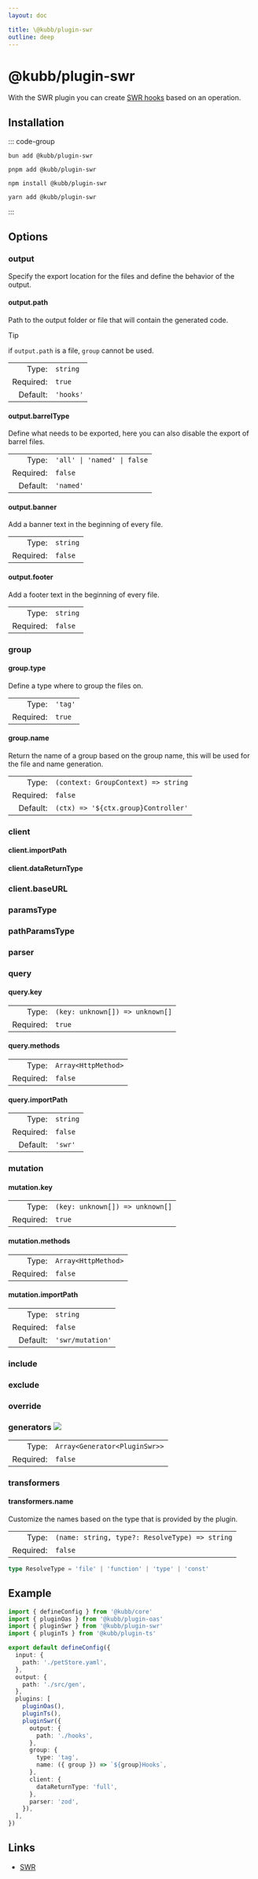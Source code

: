 ```yaml
---
layout: doc

title: \@kubb/plugin-swr
outline: deep
---
```


# @kubb/plugin-swr

With the SWR plugin you can create [SWR hooks](https://swr.vercel.app/) based on an operation.

## Installation

::: code-group

```shell [bun]
bun add @kubb/plugin-swr
```

```shell [pnpm]
pnpm add @kubb/plugin-swr
```

```shell [npm]
npm install @kubb/plugin-swr
```

```shell [yarn]
yarn add @kubb/plugin-swr
```

:::

## Options

### output
Specify the export location for the files and define the behavior of the output.

#### output.path

Path to the output folder or file that will contain the generated code.

> [!TIP]
> if `output.path` is a file, `group` cannot be used.

|           |           |
|----------:|:----------|
|     Type: | `string`  |
| Required: | `true`    |
|  Default: | `'hooks'` |

#### output.barrelType

Define what needs to be exported, here you can also disable the export of barrel files.

|           |                             |
|----------:|:----------------------------|
|     Type: | `'all' \| 'named' \| false` |
| Required: | `false`                     |
|  Default: | `'named'`                   |

<!--@include: ../core/barrelTypes.md-->

#### output.banner
Add a banner text in the beginning of every file.

|           |                                       |
|----------:|:--------------------------------------|
|     Type: | `string` |
| Required: | `false`                               |

#### output.footer
Add a footer text in the beginning of every file.

|           |                                       |
|----------:|:--------------------------------------|
|     Type: | `string` |
| Required: | `false`                               |

### group
<!--@include: ../core/group.md-->

#### group.type
Define a type where to group the files on.

|           |         |
|----------:|:--------|
|     Type: | `'tag'` |
| Required: | `true`  |

<!--@include: ../core/groupTypes.md-->

#### group.name

Return the name of a group based on the group name, this will be used for the file and name generation.

|           |                                     |
|----------:|:------------------------------------|
|     Type: | `(context: GroupContext) => string` |
| Required: | `false`                             |
|  Default: | `(ctx) => '${ctx.group}Controller'`  |

### client

#### client.importPath
<!--@include: ../plugin-client/importPath.md-->

#### client.dataReturnType
<!--@include: ../plugin-client/dataReturnType.md-->

### client.baseURL
<!--@include: ../plugin-client/baseURL.md-->

### paramsType
<!--@include: ../plugin-client/paramsType.md-->

### pathParamsType
<!--@include: ../plugin-client/pathParamsType.md-->

### parser
<!--@include: ../plugin-client/parser.md-->

### query

#### query.key
|           |                                 |
|----------:|:--------------------------------|
|     Type: | `(key: unknown[]) => unknown[]` |
| Required: | `true`                          |


#### query.methods
|           |                     |
|----------:|:--------------------|
|     Type: | `Array<HttpMethod>` |
| Required: | `false`             |


#### query.importPath
|           |          |
|----------:|:---------|
|     Type: | `string` |
| Required: | `false`  |
|  Default: | `'swr'`  |


### mutation

#### mutation.key
|           |                                 |
|----------:|:--------------------------------|
|     Type: | `(key: unknown[]) => unknown[]` |
| Required: | `true`                          |


#### mutation.methods
|           |                     |
|----------:|:--------------------|
|     Type: | `Array<HttpMethod>` |
| Required: | `false`             |


#### mutation.importPath
|           |                           |
|----------:|:--------------------------|
|     Type: | `string`                  |
| Required: | `false`                   |
|  Default: | `'swr/mutation'` |


### include
<!--@include: ../core/include.md-->

### exclude
<!--@include: ../core/exclude.md-->

### override
<!--@include: ../core/override.md-->

### generators <img src="/icons/experimental.svg"/>
<!--@include: ../core/generators.md-->

|           |                               |
|----------:|:------------------------------|
|     Type: | `Array<Generator<PluginSwr>>` |
| Required: | `false`                       |


### transformers
<!--@include: ../core/transformers.md-->

#### transformers.name
Customize the names based on the type that is provided by the plugin.

|           |                                                                               |
|----------:|:------------------------------------------------------------------------------|
|     Type: | `(name: string, type?: ResolveType) => string` |
| Required: | `false`                                                                       |

```typescript
type ResolveType = 'file' | 'function' | 'type' | 'const'
```

## Example

```typescript twoslash
import { defineConfig } from '@kubb/core'
import { pluginOas } from '@kubb/plugin-oas'
import { pluginSwr } from '@kubb/plugin-swr'
import { pluginTs } from '@kubb/plugin-ts'

export default defineConfig({
  input: {
    path: './petStore.yaml',
  },
  output: {
    path: './src/gen',
  },
  plugins: [
    pluginOas(),
    pluginTs(),
    pluginSwr({
      output: {
        path: './hooks',
      },
      group: {
        type: 'tag',
        name: ({ group }) => `${group}Hooks`,
      },
      client: {
        dataReturnType: 'full',
      },
      parser: 'zod',
    }),
  ],
})
```

## Links

- [SWR](https://swr.vercel.app/)
